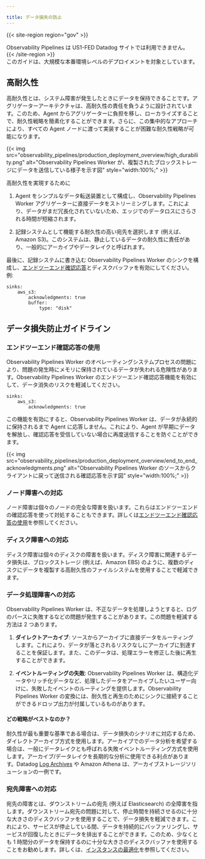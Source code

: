 ```yaml
---

title: データ損失の防止
---
```


{{< site-region region="gov" >}}
<div class="alert alert-warning">Observability Pipelines は US1-FED Datadog サイトでは利用できません。</div>
{{< /site-region >}}

<div class="alert alert-info">このガイドは、大規模な本番環境レベルのデプロイメントを対象としています。</div>

## 高耐久性

高耐久性とは、システム障害が発生したときにデータを保持できることです。アグリゲーターアーキテクチャは、高耐久性の責任を負うように設計されています。このため、Agent からアグリゲーターに負担を移し、ローカライズすることで、耐久性戦略を簡素化することができます。さらに、この集中的なアプローチにより、すべての Agent ノードに渡って実装することが困難な耐久性戦略が可能になります。

{{< img src="observability_pipelines/production_deployment_overview/high_durability.png" alt="Observability Pipelines Worker が、複製されたブロックストレージにデータを送信している様子を示す図" style="width:100%;" >}}

高耐久性を実現するために

1. Agent をシンプルなデータ転送装置として構成し、Observability Pipelines Worker アグリゲーターに直接データをストリーミングします。これにより、データがまだ冗長化されていないため、エッジでのデータロスにさらされる時間が短縮されます。

2. 記録システムとして機能する耐久性の高い宛先を選択します (例えば、Amazon S3)。このシステムは、静止しているデータの耐久性に責任があり、一般的にアーカイブやデータレイクと呼ばれます。

最後に、記録システムに書き込む Observability Pipelines Worker のシンクを構成し、[エンドツーエンド確認応答](#using-end-to-end-acknowledgment)とディスクバッファを有効にしてください。例:

```
sinks:
    aws_s3:
        acknowledgments: true
        buffer:
            type: "disk"
```

## データ損失防止ガイドライン

### エンドツーエンド確認応答の使用

Observability Pipelines Worker のオペレーティングシステムプロセスの問題により、問題の発生時にメモリに保持されているデータが失われる危険性があります。Observability Pipelines Worker のエンドツーエンド確認応答機能を有効にして、データ消失のリスクを軽減してください。

```
sinks:
    aws_s3:
        acknowledgments: true
```

この機能を有効にすると、Observability Pipelines Worker は、データが永続的に保持されるまで Agent に応答しません。これにより、Agent が早期にデータを解放し、確認応答を受信していない場合に再度送信することを防ぐことができます。

{{< img src="observability_pipelines/production_deployment_overview/end_to_end_acknowledgments.png" alt="Observability Pipelines Worker のソースからクライアントに戻って送信される確認応答を示す図" style="width:100%;" >}}

### ノード障害への対応

ノード障害は個々のノードの完全な障害を扱います。これらはエンドツーエンドの確認応答を使って対処することもできます。詳しくは[エンドツーエンド確認応答の使用](#using-end-to-end-acknowledgment)を参照してください。

### ディスク障害への対応

ディスク障害は個々のディスクの障害を扱います。ディスク障害に関連するデータ損失は、ブロックストレージ (例えば、Amazon EBS) のように、複数のディスクにデータを複製する高耐久性のファイルシステムを使用することで軽減できます。

### データ処理障害への対応

Observability Pipelines Worker は、不正なデータを処理しようとすると、ログのパースに失敗するなどの問題が発生することがあります。この問題を軽減する方法は 2 つあります。

1. **ダイレクトアーカイブ**: ソースからアーカイブに直接データをルーティングします。これにより、データが落とされるリスクなしにアーカイブに到達することを保証します。また、このデータは、処理エラーを修正した後に再生することができます。

2. **イベントルーティングの失敗**: Observability Pipelines Worker は、構造化データやリッチ化データなど、処理したデータをアーカイブしたいユーザー向けに、失敗したイベントのルーティングを提供します。Observability Pipelines Worker の変換には、耐久性と再生のためにシンクに接続することができるドロップ出力が付属しているものがあります。

#### どの戦略がベストなのか？

耐久性が最も重要な基準である場合は、データ損失のシナリオに対応するため、ダイレクトアーカイブ方式を使用します。アーカイブでのデータ分析を希望する場合は、一般にデータレイクとも呼ばれる失敗イベントルーティング方式を使用します。アーカイブ/データレイクを長期的な分析に使用できる利点があります。Datadog [Log Archives][1] や Amazon Athena は、アーカイブストレージソリューションの一例です。

### 宛先障害への対応

宛先の障害とは、ダウンストリームの宛先 (例えば Elasticsearch) の全障害を指します。ダウンストリーム宛先の問題に対して、停止時間を持続させるのに十分な大きさのディスクバッファを使用することで、データ損失を軽減できます。これにより、サービスが停止している間、データを持続的にバッファリングし、サービスが回復したときにデータを排出することができます。このため、少なくとも 1 時間分のデータを保持するのに十分な大きさのディスクバッファを使用することをお勧めします。詳しくは、[インスタンスの最適化][2]を参照してください。

[1]: /ja/logs/log_configuration/archives
[2]: /ja/observability_pipelines/architecture/optimize
